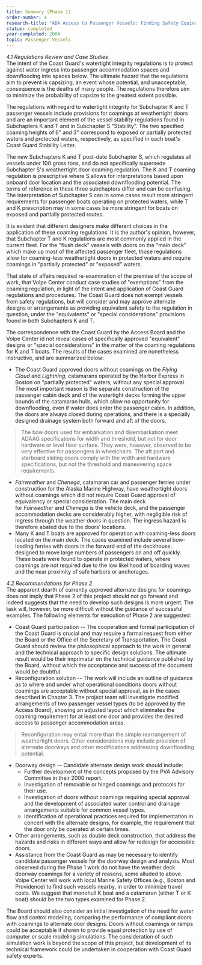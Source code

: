 ```yaml
---
title: Summary (Phase 1)
order-number: 4
research-title: "ADA Access to Passenger Vessels: Finding Safety Equivalence Solutions for Weathertight Doors with Coamings"
status: completed
year-completed: 2004
topic: Passenger Vessels
---
```


*4.1 Regulations Review and Case Studies*\
The intent of the Coast Guard's watertight integrity regulations is to protect against water ingress into passenger accommodation spaces and downflooding into spaces below. The ultimate hazard that the regulations aim to prevent is capsizing, an event whose potential, and unacceptable, consequence is the deaths of many people. The regulations therefore aim to minimize the probability of capsize to the greatest extent possible.

The regulations with regard to watertight integrity for Subchapter K and T passenger vessels include provisions for coamings at weathertight doors and are an important element of the vessel stability regulations found in Subchapters K and T and in Subchapter S "Stability". The two specified coaming heights of 6" and 3" correspond to exposed or partially protected waters and protected waters, respectively, as specified in each boat's Coast Guard Stability Letter.

The new Subchapters K and T post-date Subchapter S, which regulates all vessels under 100 gross tons, and do not specifically supersede Subchapter S's weathertight door coaming regulation. The K and T coaming regulation is prescriptive where S allows for interpretations based upon onboard door location and the associated downflooding potential. The terms of reference in these three subchapters differ and can be confusing. The interpretation of Subchapter S can in some cases result more stringent requirements for passenger boats operating on protected waters, while T and K prescription may in some cases be more stringent for boats on exposed and partially protected routes.

It is evident that different designers make different choices in the application of these coaming regulations. It is the author's opinion, however, that Subchapter T and K regulations are most commonly applied in the current fleet. For the "flush deck" vessels with doors on the "main deck" which make up most of the affected passenger fleet, those regulations allow for coaming-less weathertight doors in protected waters and require coamings in "partially protected" or "exposed" waters.

That state of affairs required re-examination of the premise of the scope of work, that Volpe Center conduct case studies of "exemptions" from the coaming regulation, in light of the intent and application of Coast Guard regulations and procedures. The Coast Guard does not exempt vessels from safety regulations, but will consider and may approve alternate designs or arrangements as providing equivalent safety to the regulation in question, under the "equivalents" or "special considerations" provisions found in both Subchapters K and T.

The correspondence with the Coast Guard by the Access Board and the Volpe Center id not reveal cases of specifically approved "equivalent" designs or "special considerations" in the matter of the coaming regulations for K and T boats. The results of the cases examined are nonetheless instructive, and are summarized below:

-   The Coast Guard approved doors without coamings on the *Flying Cloud* and *Lightning*, catamarans operated by the Harbor Express in Boston on "partially protected" waters, without any special approval. The most important reason is the separate construction of the passenger cabin deck and of the watertight decks forming the upper bounds of the catamaran hulls, which allow no opportunity for downflooding, even if water does enter the passenger cabin. In addition, the doors are always closed during operations, and there is a specially designed drainage system both forward and aft of the doors.

> The bow doors used for embarkation and disembarkation meet ADAAG specifications for width and threshold, but not for door hardware or level floor surface. They were, however, observed to be very effective for passengers in wheelchairs. The aft port and starboard sliding doors comply with the width and hardware specifications, but not the threshold and maneuvering space requirements.

-   *Fairweather* and *Chenega*, catamaran car and passenger ferries under construction for the Alaska Marine Highway, have weathertight doors without coamings which did not require Coast Guard approval of equivalency or special consideration. The main deck for *Fairweather* and *Chenega* is the vehicle deck, and the passenger accommodation decks are considerably higher, with negligible risk of ingress through the weather doors in question. The ingress hazard is therefore abated due to the doors' locations.
-   Many K and T boats are approved for operation with coaming-less doors located on the main deck. The cases examined include several bow-loading ferries with doors in the forward end of the deckhouse, designed to move large numbers of passengers on and off quickly. These boats were found to operate in protected waters, where coamings are not required due to the low likelihood of boarding waves and the near proximity of safe harbors or anchorages.

*4.2 Recommendations for Phase 2*\
The apparent dearth of currently approved alternate designs for coamings does not imply that Phase 2 of this project should not go forward and indeed suggests that the need to develop such designs is more urgent. The task will, however, be more difficult without the guidance of successful examples. The following elements for execution of Phase 2 are suggested:

-   Coast Guard participation -- The cooperation and formal participation of the Coast Guard is crucial and may require a formal request from either the Board or the Office of the Secretary of Transportation. The Coast Guard should review the philosophical approach to the work in general and the technical approach to specific design solutions. The ultimate result would be their imprimatur on the technical guidance published by the Board, without which the acceptance and success of the document would be doubtful.
-   Reconfiguration solution -- The work will include an outline of guidance as to where and under what operational conditions doors without coamings are acceptable without special approval, as in the cases described in Chapter 3. The project team will investigate modified arrangements of two passenger vessel types (to be approved by the Access Board), showing an adjusted layout which eliminates the coaming requirement for at least one door and provides the desired access to passenger accommodation areas.

> Reconfiguration may entail more than the simple rearrangement of weathertight doors. Other considerations may include provision of alternate doorways and other modifications addressing downflooding potential.

-   Doorway design -- Candidate alternate design work should include:
    -   Further development of the concepts proposed by the PVA Advisory Committee in their 2000 report.
    -   Investigation of removable or hinged coamings and protocols for their use.
    -   Investigation of doors without coamings requiring special approval and the development of associated water control and drainage arrangements suitable for common vessel types.
    -   Identification of operational practices required for implementation in concert with the alternate designs, for example, the requirement that the door only be operated at certain times.
-   Other arrangements, such as double deck construction, that address the hazards and risks in different ways and allow for redesign for accessible doors.
-   Assistance from the Coast Guard as may be necessary to identify candidate passenger vessels for the doorway design and analysis. Most observed during the Phase 1 work do not have the weather deck doorway coamings for a variety of reasons, some alluded to above. Volpe Center will work with local Marine Safety Offices (e.g., Boston and Providence) to find such vessels nearby, in order to minimize travel costs. We suggest that monohull K boat and a catamaran (either T or K boat) should be the two types examined for Phase 2.

The Board should also consider an initial investigation of the need for water flow and control modeling, comparing the performance of compliant doors with coamings to alternate door designs. Doors without coamings or ramps could be acceptable if shown to provide equal protection by use of computer or scale modeling simulations. The consideration of such simulation work is beyond the scope of this project, but development of its technical framework could be undertaken in cooperation with Coast Guard safety experts.
